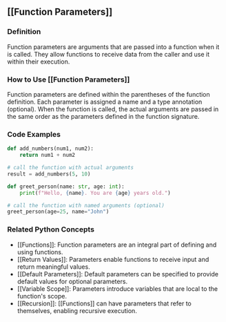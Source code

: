 ## [[Function Parameters]]

### Definition
Function parameters are arguments that are passed into a function when it is called. They allow functions to receive data from the caller and use it within their execution.

### How to Use [[Function Parameters]]
Function parameters are defined within the parentheses of the function definition. Each parameter is assigned a name and a type annotation (optional). When the function is called, the actual arguments are passed in the same order as the parameters defined in the function signature.

### Code Examples
```python
def add_numbers(num1, num2):
    return num1 + num2

# call the function with actual arguments
result = add_numbers(5, 10)
```

```python
def greet_person(name: str, age: int):
    print(f"Hello, {name}. You are {age} years old.")

# call the function with named arguments (optional)
greet_person(age=25, name="John")
```

### Related Python Concepts

- [[Functions]]: Function parameters are an integral part of defining and using functions.
- [[Return Values]]: Parameters enable functions to receive input and return meaningful values.
- [[Default Parameters]]: Default parameters can be specified to provide default values for optional parameters.
- [[Variable Scope]]: Parameters introduce variables that are local to the function's scope.
- [[Recursion]]: [[Functions]] can have parameters that refer to themselves, enabling recursive execution.